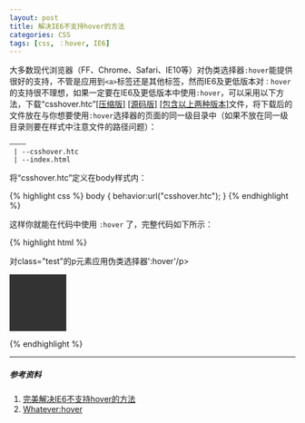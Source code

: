 ```yaml
---
layout: post
title: 解决IE6不支持hover的方法
categories: CSS
tags: [css, ：hover, IE6]
---
```


大多数现代浏览器（FF、Chrome、Safari、IE10等）对伪类选择器`:hover`能提供很好的支持，不管是应用到`<a>`标签还是其他标签，然而IE6及更低版本对`：hover`的支持很不理想，如果一定要在IE6及更低版本中使用`:hover`，可以采用以下方法，下载“csshover.htc”[[压缩版]](http://peterned.home.xs4all.nl/htc/csshover3.htc) [[源码版]](http://peterned.home.xs4all.nl/htc/csshover3-source.htc) [[包含以上两种版本]](http://www.xs4all.nl/~peterned/htc/csshover3.zip)文件，将下载后的文件放在与你想要使用`:hover`选择器的页面的同一级目录中（如果不放在同一级目录则要在样式中注意文件的路径问题）：

	————
	 | --csshover.htc
	 | --index.html

将“csshover.htc”定义在body样式内：

{% highlight css %}
body { behavior:url("csshover.htc"); }
{% endhighlight %}

这样你就能在代码中使用 `:hover` 了，完整代码如下所示：

{% highlight html %}
<!DOCTYPE html PUBLIC "-//W3C//DTD XHTML 1.0 Transitional//EN" "http://www.w3.org/TR/xhtml1/DTD/xhtml1-transitional.dtd">
<html xmlns="http://www.w3.org/1999/xhtml">
<head>
<meta http-equiv="Content-Type" content="text/html; charset=gb2312" />
<title>解决IE6不支持hover的方法</title>
<style type="text/css">
	body { behavior:url("csshover.htc"); }
	p.test{width:100px; height:100px; background:#333;}
	p.test:hover{width:200px; height:200px;}
</style>
</head>
<body>
	<p>对class="test"的p元素应用伪类选择器':hover'/p>
	<p class="test"></p>
</body>
</html>
{% endhighlight %}

----------

##### 参考资料
1. [完美解决IE6不支持hover的方法](http://www.w3cfuns.com/thread-347-1-1.html)
2. [Whatever:hover](http://peterned.home.xs4all.nl/csshover.html)

